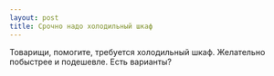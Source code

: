 ```yaml
---
layout: post 
title: Срочно надо холодильный шкаф 
--- 
```

Товарищи, помогите, требуется холодильный шкаф. Желательно побыстрее и подешевле. Есть варианты?